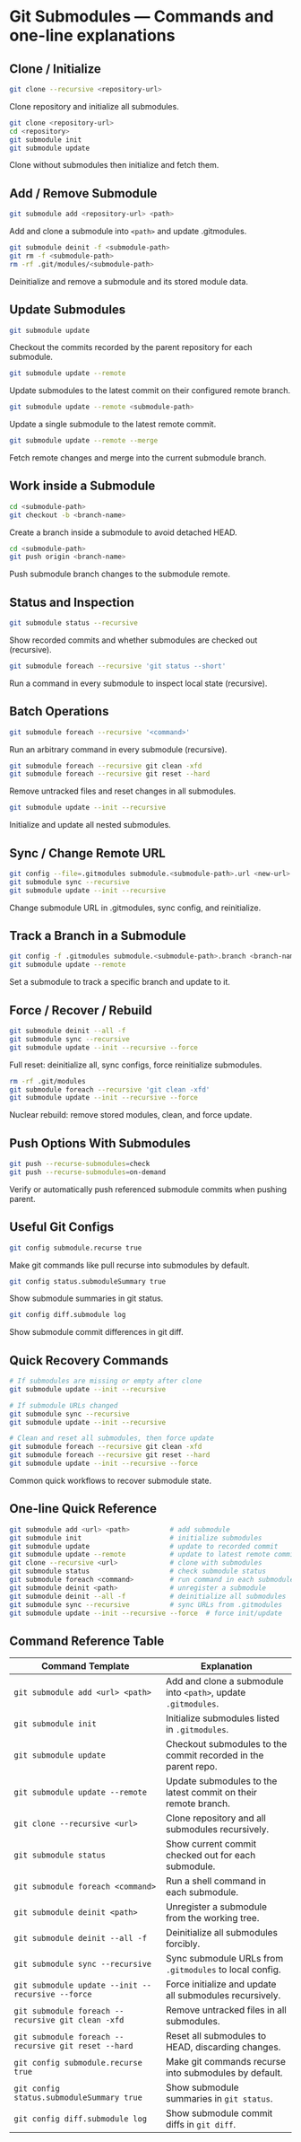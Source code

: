 # Git Submodules — Commands and one-line explanations

## Clone / Initialize

```bash
git clone --recursive <repository-url>
```

Clone repository and initialize all submodules.

```bash
git clone <repository-url>
cd <repository>
git submodule init
git submodule update
```

Clone without submodules then initialize and fetch them.

## Add / Remove Submodule

```bash
git submodule add <repository-url> <path>
```

Add and clone a submodule into `<path>` and update .gitmodules.

```bash
git submodule deinit -f <submodule-path>
git rm -f <submodule-path>
rm -rf .git/modules/<submodule-path>
```

Deinitialize and remove a submodule and its stored module data.

## Update Submodules

```bash
git submodule update
```

Checkout the commits recorded by the parent repository for each submodule.

```bash
git submodule update --remote
```

Update submodules to the latest commit on their configured remote branch.

```bash
git submodule update --remote <submodule-path>
```

Update a single submodule to the latest remote commit.

```bash
git submodule update --remote --merge
```

Fetch remote changes and merge into the current submodule branch.

## Work inside a Submodule

```bash
cd <submodule-path>
git checkout -b <branch-name>
```

Create a branch inside a submodule to avoid detached HEAD.

```bash
cd <submodule-path>
git push origin <branch-name>
```

Push submodule branch changes to the submodule remote.

## Status and Inspection

```bash
git submodule status --recursive
```

Show recorded commits and whether submodules are checked out (recursive).

```bash
git submodule foreach --recursive 'git status --short'
```

Run a command in every submodule to inspect local state (recursive).

## Batch Operations

```bash
git submodule foreach --recursive '<command>'
```

Run an arbitrary command in every submodule (recursive).

```bash
git submodule foreach --recursive git clean -xfd
git submodule foreach --recursive git reset --hard
```

Remove untracked files and reset changes in all submodules.

```bash
git submodule update --init --recursive
```

Initialize and update all nested submodules.

## Sync / Change Remote URL

```bash
git config --file=.gitmodules submodule.<submodule-path>.url <new-url>
git submodule sync --recursive
git submodule update --init --recursive
```

Change submodule URL in .gitmodules, sync config, and reinitialize.

## Track a Branch in a Submodule

```bash
git config -f .gitmodules submodule.<submodule-path>.branch <branch-name>
git submodule update --remote
```

Set a submodule to track a specific branch and update to it.

## Force / Recover / Rebuild

```bash
git submodule deinit --all -f
git submodule sync --recursive
git submodule update --init --recursive --force
```

Full reset: deinitialize all, sync configs, force reinitialize submodules.

```bash
rm -rf .git/modules
git submodule foreach --recursive 'git clean -xfd'
git submodule update --init --recursive --force
```

Nuclear rebuild: remove stored modules, clean, and force update.

## Push Options With Submodules

```bash
git push --recurse-submodules=check
git push --recurse-submodules=on-demand
```

Verify or automatically push referenced submodule commits when pushing parent.

## Useful Git Configs

```bash
git config submodule.recurse true
```

Make git commands like pull recurse into submodules by default.

```bash
git config status.submoduleSummary true
```

Show submodule summaries in git status.

```bash
git config diff.submodule log
```

Show submodule commit differences in git diff.

## Quick Recovery Commands

```bash
# If submodules are missing or empty after clone
git submodule update --init --recursive

# If submodule URLs changed
git submodule sync --recursive
git submodule update --init --recursive

# Clean and reset all submodules, then force update
git submodule foreach --recursive git clean -xfd
git submodule foreach --recursive git reset --hard
git submodule update --init --recursive --force
```

Common quick workflows to recover submodule state.

## One-line Quick Reference

```bash
git submodule add <url> <path>          # add submodule
git submodule init                      # initialize submodules
git submodule update                    # update to recorded commit
git submodule update --remote           # update to latest remote commit
git clone --recursive <url>             # clone with submodules
git submodule status                    # check submodule status
git submodule foreach <command>         # run command in each submodule
git submodule deinit <path>             # unregister a submodule
git submodule deinit --all -f           # deinitialize all submodules
git submodule sync --recursive          # sync URLs from .gitmodules
git submodule update --init --recursive --force  # force init/update
```

## Command Reference Table

| Command Template | Explanation |
|------------------|-------------|
| `git submodule add <url> <path>` | Add and clone a submodule into `<path>`, update `.gitmodules`. |
| `git submodule init` | Initialize submodules listed in `.gitmodules`. |
| `git submodule update` | Checkout submodules to the commit recorded in the parent repo. |
| `git submodule update --remote` | Update submodules to the latest commit on their remote branch. |
| `git clone --recursive <url>` | Clone repository and all submodules recursively. |
| `git submodule status` | Show current commit checked out for each submodule. |
| `git submodule foreach <command>` | Run a shell command in each submodule. |
| `git submodule deinit <path>` | Unregister a submodule from the working tree. |
| `git submodule deinit --all -f` | Deinitialize all submodules forcibly. |
| `git submodule sync --recursive` | Sync submodule URLs from `.gitmodules` to local config. |
| `git submodule update --init --recursive --force` | Force initialize and update all submodules recursively. |
| `git submodule foreach --recursive git clean -xfd` | Remove untracked files in all submodules. |
| `git submodule foreach --recursive git reset --hard` | Reset all submodules to HEAD, discarding changes. |
| `git config submodule.recurse true` | Make git commands recurse into submodules by default. |
| `git config status.submoduleSummary true` | Show submodule summaries in `git status`. |
| `git config diff.submodule log` | Show submodule commit diffs in `git diff`. |
